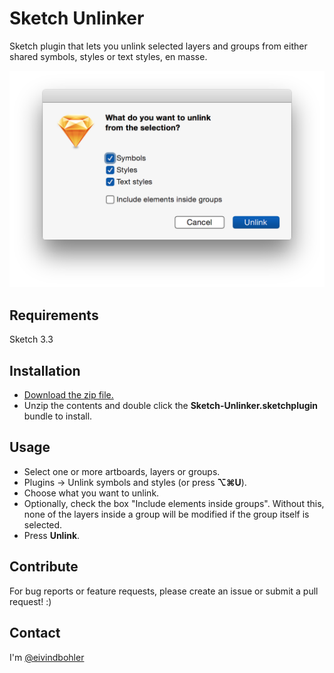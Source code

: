# Sketch Unlinker

Sketch plugin that lets you unlink selected layers and groups from either shared symbols, styles or text styles, en masse.

![Example screenshot](https://github.com/eivindbohler/Sketch-Unlinker/blob/master/screenshot02.png)

## Requirements

Sketch 3.3

## Installation

* [Download the zip file.](https://github.com/eivindbohler/Sketch-Unlinker/archive/master.zip)
* Unzip the contents and double click the **Sketch-Unlinker.sketchplugin** bundle to install.

## Usage

* Select one or more artboards, layers or groups.
* Plugins -> Unlink symbols and styles (or press **⌥⌘U**).
* Choose what you want to unlink.
* Optionally, check the box "Include elements inside groups". Without this, none of the layers inside a group will be modified if the group itself is selected.
* Press **Unlink**.

## Contribute

For bug reports or feature requests, please create an issue or submit a pull request! :)

## Contact

I'm [@eivindbohler](https://twitter.com/eivindbohler)
